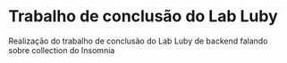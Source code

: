 # Trabalho de conclusão do Lab Luby
Realização do trabalho de conclusão do Lab Luby de backend falando sobre collection do Insomnia
